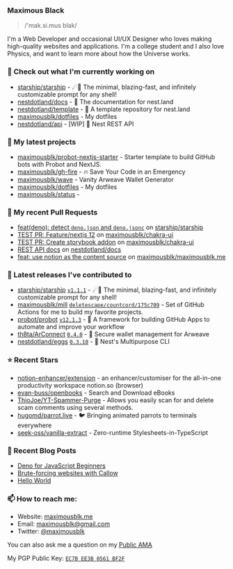 ### Maximous Black

> /'mak.si.mus blak/

I'm a Web Developer and occasional UI/UX Designer who loves making high-quality websites and applications. I'm a college
student and I also love Physics, and want to learn more about how the Universe works.

### 👷 Check out what I'm currently working on

- [starship/starship](https://github.com/starship/starship) - ☄🌌️  The minimal, blazing-fast, and infinitely customizable prompt for any shell!
- [nestdotland/docs](https://github.com/nestdotland/docs) - 📖 The documentation for nest.land
- [nestdotland/template](https://github.com/nestdotland/template) - 📜 A template repository for nest.land
- [maximousblk/dotfiles](https://github.com/maximousblk/dotfiles) - My dotfiles
- [nestdotland/api](https://github.com/nestdotland/api) - [WIP] 🔌 Nest REST API

### 🌱 My latest projects

- [maximousblk/probot-nextjs-starter](https://github.com/maximousblk/probot-nextjs-starter) - Starter template to build GitHub bots with Probot and NextJS.
- [maximousblk/gh-fire](https://github.com/maximousblk/gh-fire) - 🔥 Save Your Code in an Emergency
- [maximousblk/wave](https://github.com/maximousblk/wave) - Vanity Arweave Wallet Generator
- [maximousblk/dotfiles](https://github.com/maximousblk/dotfiles) - My dotfiles
- [maximousblk/status](https://github.com/maximousblk/status) - 

### 🔨 My recent Pull Requests

- [feat(deno): detect `deno.json` and `deno.jsonc`](https://github.com/starship/starship/pull/3220) on [starship/starship](https://github.com/starship/starship)
- [TEST PR: Feature/nextjs 12](https://github.com/maximousblk/chakra-ui/pull/2) on [maximousblk/chakra-ui](https://github.com/maximousblk/chakra-ui)
- [TEST PR: Create storybook addon](https://github.com/maximousblk/chakra-ui/pull/1) on [maximousblk/chakra-ui](https://github.com/maximousblk/chakra-ui)
- [REST API docs](https://github.com/nestdotland/docs/pull/68) on [nestdotland/docs](https://github.com/nestdotland/docs)
- [feat: use notion as the content source](https://github.com/maximousblk/maximousblk.me/pull/241) on [maximousblk/maximousblk.me](https://github.com/maximousblk/maximousblk.me)

### 🔭 Latest releases I've contributed to

- [starship/starship](https://github.com/starship/starship) [`v1.1.1`](https://github.com/starship/starship/releases/tag/v1.1.1) - ☄🌌️  The minimal, blazing-fast, and infinitely customizable prompt for any shell!
- [maximousblk/mill](https://github.com/maximousblk/mill) [`deletescape/countcord/175c709`](https://github.com/maximousblk/mill/releases/tag/deletescape%2Fcountcord%2F175c709) - Set of GitHub Actions for me to build my favorite projects.
- [probot/probot](https://github.com/probot/probot) [`v12.1.3`](https://github.com/probot/probot/releases/tag/v12.1.3) - 🤖 A framework for building GitHub Apps to automate and improve your workflow
- [th8ta/ArConnect](https://github.com/th8ta/ArConnect) [`0.4.0`](https://github.com/th8ta/ArConnect/releases/tag/0.4.0) - 🦔 Secure wallet management for Arweave
- [nestdotland/eggs](https://github.com/nestdotland/eggs) [`0.3.10`](https://github.com/nestdotland/eggs/releases/tag/0.3.10) - 🥚 Nest&#39;s Multipurpose CLI

### ⭐ Recent Stars

- [notion-enhancer/extension](https://github.com/notion-enhancer/extension) - an enhancer/customiser for the all-in-one productivity workspace notion.so (browser)
- [evan-buss/openbooks](https://github.com/evan-buss/openbooks) - Search and Download eBooks
- [ThioJoe/YT-Spammer-Purge](https://github.com/ThioJoe/YT-Spammer-Purge) - Allows you easily scan for and delete scam comments using several methods.
- [hugomd/parrot.live](https://github.com/hugomd/parrot.live) - 🐦  Bringing animated parrots to terminals everywhere
- [seek-oss/vanilla-extract](https://github.com/seek-oss/vanilla-extract) - Zero-runtime Stylesheets-in-TypeScript

### 📰 Recent Blog Posts

- [Deno for JavaScript Beginners](https://maximousblk.me/posts/deno-for-javascript-beginners)
- [Brute-forcing websites with Callow](https://maximousblk.me/posts/callow-bruteforce-tool)
- [Hello World](https://maximousblk.me/posts/hello-world)

### 📫 How to reach me:

- Website: [maximousblk.me](https://maximousblk.me/)
- Email: [maximousblk@gmail.com](mailto:maximousblk@gmail.com)
- Twitter: [@maximousblk](https://twitter.com/maximousblk)

You can also ask me a question on my [Public AMA](https://github.com/maximousblk/maximousblk/discussions/new?category=ama)

My PGP Public Key: [`EC7B EE3B 0561 BF2F`](https://keybase.io/maximousblk/pgp_keys.asc)
